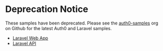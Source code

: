 # Deprecation Notice

These samples have been deprecated. Please see the [auth0-samples](https://github.com/auth0-samples) org on Github for the latest Auth0 and Laravel samples.

* [Laravel Web App](https://github.com/auth0-samples/auth0-laravel-php-web-app)
* [Laravel API](https://github.com/auth0-samples/auth0-laravel-php-web-api)
